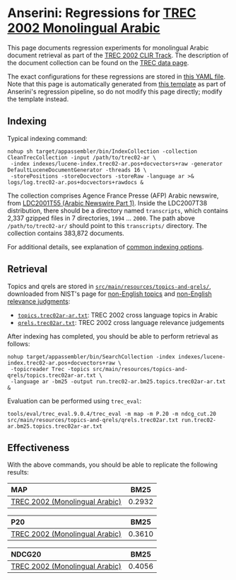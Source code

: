 # Anserini: Regressions for [TREC 2002 Monolingual Arabic](https://trec.nist.gov/pubs/trec11/t11_proceedings.html)

This page documents regression experiments for monolingual Arabic document retrieval as part of the [TREC 2002 CLIR Track](https://trec.nist.gov/pubs/trec11/t11_proceedings.html).
The description of the document collection can be found on the [TREC data page](https://trec.nist.gov/data/docs_noneng.html).

The exact configurations for these regressions are stored in [this YAML file](../src/main/resources/regression/trec02-ar.yaml).
Note that this page is automatically generated from [this template](../src/main/resources/docgen/templates/trec02-ar.template) as part of Anserini's regression pipeline, so do not modify this page directly; modify the template instead.

## Indexing

Typical indexing command:

```
nohup sh target/appassembler/bin/IndexCollection -collection CleanTrecCollection -input /path/to/trec02-ar \
 -index indexes/lucene-index.trec02-ar.pos+docvectors+raw -generator DefaultLuceneDocumentGenerator -threads 16 \
 -storePositions -storeDocvectors -storeRaw -language ar >& logs/log.trec02-ar.pos+docvectors+rawdocs &
```

The collection comprises Agence France Presse (AFP) Arabic newswire, from [LDC2001T55 (Arabic Newswire Part 1)](https://catalog.ldc.upenn.edu/LDC2001T55).
Inside the LDC2007T38 distribution, there should be a directory named `transcripts`, which contains 2,337 gzipped files in 7 directories, `1994` ... `2000`.
The path above `/path/to/trec02-ar/` should point to this `transcripts/` directory.
The collection contains 383,872 documents.

For additional details, see explanation of [common indexing options](common-indexing-options.md).

## Retrieval

Topics and qrels are stored in [`src/main/resources/topics-and-qrels/`](../src/main/resources/topics-and-qrels/), downloaded from NIST's page for [non-English topics](https://trec.nist.gov/data/topics_noneng/index.html) and [non-English relevance judgments](https://trec.nist.gov/data/qrels_noneng/index.html):

+ [`topics.trec02ar-ar.txt`](../src/main/resources/topics-and-qrels/topics.trec02ar-ar.txt): TREC 2002 cross language topics in Arabic
+ [`qrels.trec02ar.txt`](../src/main/resources/topics-and-qrels/qrels.trec02ar.txt): TREC 2002 cross language relevance judgements

After indexing has completed, you should be able to perform retrieval as follows:

```
nohup target/appassembler/bin/SearchCollection -index indexes/lucene-index.trec02-ar.pos+docvectors+raw \
 -topicreader Trec -topics src/main/resources/topics-and-qrels/topics.trec02ar-ar.txt \
 -language ar -bm25 -output run.trec02-ar.bm25.topics.trec02ar-ar.txt &
```

Evaluation can be performed using `trec_eval`:

```
tools/eval/trec_eval.9.0.4/trec_eval -m map -m P.20 -m ndcg_cut.20 src/main/resources/topics-and-qrels/qrels.trec02ar.txt run.trec02-ar.bm25.topics.trec02ar-ar.txt
```

## Effectiveness

With the above commands, you should be able to replicate the following results:

MAP                                     | BM25      |
:---------------------------------------|-----------|
[TREC 2002 (Monolingual Arabic)](../src/main/resources/topics-and-qrels/topics.trec02ar-ar.txt)| 0.2932    |


P20                                     | BM25      |
:---------------------------------------|-----------|
[TREC 2002 (Monolingual Arabic)](../src/main/resources/topics-and-qrels/topics.trec02ar-ar.txt)| 0.3610    |


NDCG20                                  | BM25      |
:---------------------------------------|-----------|
[TREC 2002 (Monolingual Arabic)](../src/main/resources/topics-and-qrels/topics.trec02ar-ar.txt)| 0.4056    |
